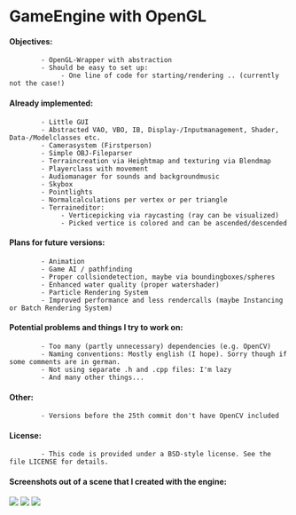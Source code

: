 # GameEngine with OpenGL

#### Objectives:
            - OpenGL-Wrapper with abstraction
            - Should be easy to set up: 
                 - One line of code for starting/rendering .. (currently not the case!)
            
#### Already implemented:
            - Little GUI
            - Abstracted VAO, VBO, IB, Display-/Inputmanagement, Shader, Data-/Modelclasses etc.
            - Camerasystem (Firstperson)
            - Simple OBJ-Fileparser
            - Terraincreation via Heightmap and texturing via Blendmap
            - Playerclass with movement
            - Audiomanager for sounds and backgroundmusic
            - Skybox
            - Pointlights
            - Normalcalculations per vertex or per triangle
            - Terraineditor:
                 - Verticepicking via raycasting (ray can be visualized)
                 - Picked vertice is colored and can be ascended/descended
                 
#### Plans for future versions:
            - Animation
            - Game AI / pathfinding
            - Proper collsiondetection, maybe via boundingboxes/spheres
            - Enhanced water quality (proper watershader)
            - Particle Rendering System
            - Improved performance and less rendercalls (maybe Instancing or Batch Rendering System)            
            
 #### Potential problems and things I try to work on:
            - Too many (partly unnecessary) dependencies (e.g. OpenCV)
            - Naming conventions: Mostly english (I hope). Sorry though if some comments are in german.
            - Not using separate .h and .cpp files: I'm lazy  
            - And many other things...
            
#### Other:
            - Versions before the 25th commit don't have OpenCV included 
            
#### License:
            - This code is provided under a BSD-style license. See the file LICENSE for details.

#### Screenshots out of a scene that I created with the engine:

 <img src="https://user-images.githubusercontent.com/59279641/77147299-375d0f00-6a8d-11ea-9db8-0d94d04d178b.PNG"/>
 <img src="https://user-images.githubusercontent.com/59279641/77147427-7ee39b00-6a8d-11ea-86cd-6ba2ad74efff.PNG"/>
 <img src="https://user-images.githubusercontent.com/59279641/77147461-94f15b80-6a8d-11ea-82b8-0a67f637a7c7.PNG"/>    

